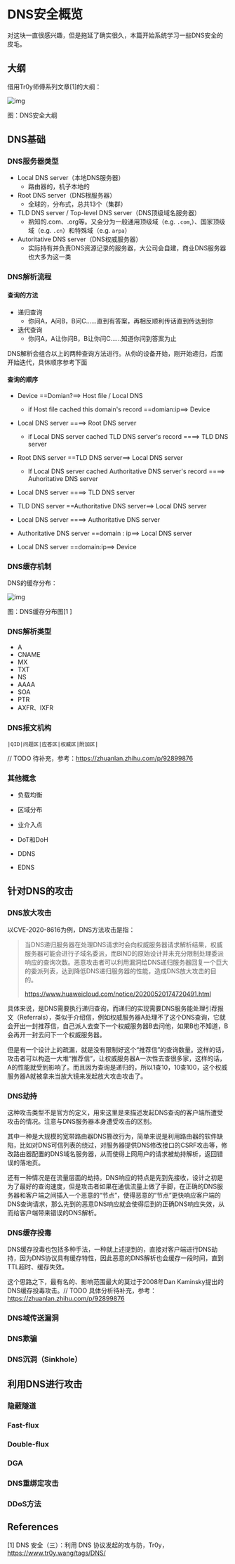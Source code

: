 # DNS安全概览

对这块一直很感兴趣，但是拖延了确实很久，本篇开始系统学习一些DNS安全的皮毛。

## 大纲

借用Tr0y师傅系列文章[1]的大纲：

![img](https://image-host-toky.oss-cn-shanghai.aliyuncs.com/20201104095104408.png!blog)

图：DNS安全大纲



## DNS基础

### DNS服务器类型

-   Local DNS server（本地DNS服务器）
    -   路由器的，机子本地的
-   Root DNS server（DNS根服务器）
    -   全球的，分布式，总共13个（集群）
-   TLD DNS server / Top-level DNS server（DNS顶级域名服务器）
    -   熟知的.com、.org等。又会分为一般通用顶级域（e.g. `.com`,）、国家顶级域（e.g. `.cn`）和特殊域（e.g. `arpa`）
-   Autoritative DNS server（DNS权威服务器）
    -   实际持有并负责DNS资源记录的服务器，大公司会自建，商业DNS服务器也大多为这一类

### DNS解析流程

#### 查询的方法

-   递归查询
    -   你问A，A问B，B问C......直到有答案，再相反顺利传话直到传达到你
-   迭代查询
    -   你问A，A让你问B，B让你问C......知道你问到答案为止

DNS解析会组合以上的两种查询方法进行。从你的设备开始，刚开始递归，后面开始迭代，具体顺序参考下面

#### 查询的顺序

-   Device ==Domian?==> Host file / Local DNS
    -   if Host file cached this domain's record ==domian:ip==> Device

-   Local DNS server ====> Root DNS server
    -   if Local DNS server cached TLD DNS server's record ====> TLD DNS server
-   Root DNS server ==TLD DNS server==>  Local DNS server
    -   If Local DNS server cached Authoritative DNS server's record ====> Auhoritative DNS server
-   Local DNS server ====> TLD DNS server
-   TLD DNS server ==Authoritative DNS server==> Local DNS server
-   Local DNS server ====> Authoritative DNS server
-   Authoritative DNS server ==domain : ip==> Local DNS server
-   Local DNS server ==domain:ip==> Device 



### DNS缓存机制

DNS的缓存分布：

![img](https://image-host-toky.oss-cn-shanghai.aliyuncs.com/20200930044333857.png!blog)

图：DNS缓存分布图[1	]



### DNS解析类型

-   A
-   CNAME
-   MX
-   TXT
-   NS
-   AAAA
-   SOA
-   PTR
-   AXFR、IXFR



### DNS报文机构

```text
|QID|问题区|应答区|权威区|附加区|
```

// TODO 待补充，参考：https://zhuanlan.zhihu.com/p/92899876



### 其他概念

- 负载均衡

- 区域分布

- 业介入点

- DoT和DoH

- DDNS

- EDNS



## 针对DNS的攻击

### DNS放大攻击

以CVE-2020-8616为例，DNS方法攻击是指：

>   当DNS递归服务器在处理DNS请求时会向权威服务器请求解析结果，权威服务器可能会进行子域名委派，而BIND的原始设计并未充分限制处理委派响应的查询次数。恶意攻击者可以利用漏洞给DNS递归服务器回复一个巨大的委派列表，达到降低DNS递归服务器的性能，造成DNS放大攻击的目的。
>
>   https://www.huaweicloud.com/notice/20200520174720491.html

具体来说，是DNS需要执行递归查询，而递归的实现需要DNS服务能处理引荐报文（Referrals），类似于介绍信，例如权威服务器A处理不了这个DNS查询，它就会开出一封推荐信，自己派人去查下一个权威服务器B去问他，如果B也不知道，B会再开一封去问下一个权威服务器。

但是有一个设计上的疏漏，就是没有限制好这个“推荐信”的查询数量。这样的话，攻击者可以构造一大堆“推荐信”，让权威服务器A一次性去查很多家，这样的话，A的性能就受到影响了。而且因为查询是递归的，所以1查10，10查100，这个权威服务器A就被拿来当放大镜来发起放大攻击攻击了。



### DNS劫持

这种攻击类型不是官方的定义，用来这里是来描述发起DNS查询的客户端所遭受攻击的情况。注意与DNS服务器本身遭受攻击的区别。

其中一种是大规模的宽带路由器DNS篡改行为，简单来说是利用路由器的软件缺陷，比如对DNS可信列表的绕过，对服务器提供DNS修改接口的CSRF攻击等，修改路由器配置的DNS域名服务器，从而使得上网用户的请求被劫持解析，返回错误的落地页。

还有一种情况是在流量层面的劫持。DNS响应的特点是先到先接收，设计之初是为了最好的查询速度，但是攻击者如果在通信流量上做了手脚，在正确的DNS服务器和客户端之间插入一个恶意的“节点”，使得恶意的“节点”更快响应客户端的DNS查询请求，那么先到的恶意DNS响应就会使得后到的正确DNS响应失效，从而给客户端带来错误的DNS解析。



### DNS缓存投毒

DNS缓存投毒也包括多种手法，一种就上述提到的，直接对客户端进行DNS劫持，因为DNS协议具有缓存特性，因此恶意的DNS解析也会缓存一段时间，直到TTL超时、缓存失效。

这个思路之下，最有名的、影响范围最大的莫过于2008年Dan Kaminsky提出的DNS缓存投毒攻击。// TODO 具体分析待补充，参考：https://zhuanlan.zhihu.com/p/92899876



### DNS域传送漏洞

### DNS欺骗

### DNS沉洞（Sinkhole）



## 利用DNS进行攻击

### 隐蔽隧道

### Fast-flux

### Double-flux

### DGA

### DNS重绑定攻击

### DDoS方法




## References

\[1] DNS 安全（三）：利用 DNS 协议发起的攻与防，Tr0y，https://www.tr0y.wang/tags/DNS/
